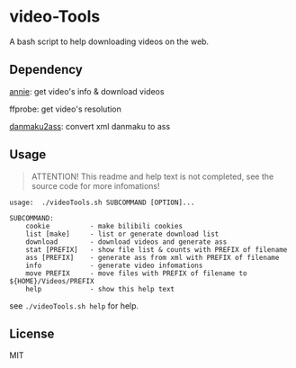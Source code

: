 # video-Tools

A bash script to help downloading videos on the web.

## Dependency
[annie](https://github.com/iawia002/annie): get video's info & download videos

ffprobe: get video's resolution

[danmaku2ass](https://github.com/m13253/danmaku2ass): convert xml danmaku to ass

## Usage
> ATTENTION! This readme and help text is not completed, see the source code for more infomations!

```
usage:  ./videoTools.sh SUBCOMMAND [OPTION]...

SUBCOMMAND:
    cookie          - make bilibili cookies
    list [make]     - list or generate download list
    download        - download videos and generate ass
    stat [PREFIX]   - show file list & counts with PREFIX of filename
    ass [PREFIX]    - generate ass from xml with PREFIX of filename
    info            - generate video infomations
    move PREFIX     - move files with PREFIX of filename to ${HOME}/Videos/PREFIX
    help            - show this help text
```

see `./videoTools.sh help` for help.

## License
MIT
